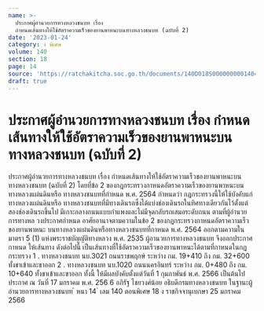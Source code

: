 ```yaml
---
name: >-
  ประกาศผู้อำนวยการทางหลวงชนบท เรื่อง
  กำหนดเส้นทางให้ใช้อัตราความเร็วของยานพาหนะบนทางหลวงชนบท (ฉบับที่ 2)
date: '2023-01-24'
category: ง พิเศษ
volume: 140
section: 18
page: 14
source: 'https://ratchakitcha.soc.go.th/documents/140D018S0000000001404.pdf'
draft: true
---
```


# ประกาศผู้อำนวยการทางหลวงชนบท เรื่อง กำหนดเส้นทางให้ใช้อัตราความเร็วของยานพาหนะบนทางหลวงชนบท (ฉบับที่ 2)

ประกาศผู้อำนวยการทางหลวงชนบท เรื่อง กำหนดเส้นทางให้ใช้อัตราความเร็วของยานพาหนะบนทางหลวงชนบท (ฉบับที่ 2) โดยที่ข้อ 2 ของกฎกระทรวงกาหนดอัตราความเร็วของยานพาหนะบนทางหลวงแผ่นดินหรือ ทางหลวงชนบทที่กำหนด พ.ศ. 2564 กำหนดว่า กฎกระทรวงนี้ให้ใช้บังคับแก่ทางหลวงแผ่นดินหรือ ทางหลวงชนบทที่มีทางเดินรถซึ่งได้แบ่งช่องเดินรถในทิศทางเดียวกันไว้ตั้งแต่สองช่องเดินรถขึ้นไป มีเกาะกลางถนนแบบกำแพงและไม่มีจุดกลับรถเสมอระดับถนน ตามที่ผู้อำนวยการทางหล วงประกาศกำหนด อาศัยอานาจตามความในข้อ 2 ของกฎกระทรวงกาหนดอัตราความเร็วของยานพาหนะ บนทางหลวงแผ่นดินหรือทางหลวงชนบทที่กาหนด พ.ศ. 2564 ออกตามความในมาตรา 5 (1) แห่งพระราชบัญญัติทางหลวง พ.ศ. 2535 ผู้อานวยการทางหลวงชนบท จึงออกประกาศกาหนด ให้เส้นทาง ดังต่อไปนี้ เป็นเส้นทางที่ใช้อัตราความเร็วของยานพาหนะได้ตามที่กาหนดในกฎกระทรวง 1 . ทางหลวงชนบท นบ.3021 ถนนราชพฤกษ์ ระหว่าง กม. 19+410 ถึง กม. 32+600 ทั้งขาเข้าและขาออก 2 . ทางหลวงชนบท นบ.1020 ถนนนครอินทร์ ระหว่าง กม. 0+480 ถึง กม. 10+640 ทั้งขาเข้าและขาออก ทั้งนี้ ให้มีผลบังคับตั้งแต่วันที่ 1 กุมภาพันธ์ พ.ศ. 2566 เป็นต้นไป ประกาศ ณ วันที่ 17 มกราคม พ.ศ. 256 6 อภิรัฐ ไชยวงศ์น้อย อธิบดีกรมทางหลวงชนบท ในฐานะผู้อำนวยการทางหลวงชนบท ้ หนา 14 ่ เลม 140 ตอนพิเศษ 18 ง ราชกิจจานุเบกษา 25 มกราคม 2566
